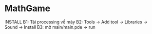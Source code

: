 # MathGame
INSTALL
B1: Tải processing về máy
B2: Tools -> Add tool -> Libraries -> Sound -> Install
B3: mở main/main.pde -> run
